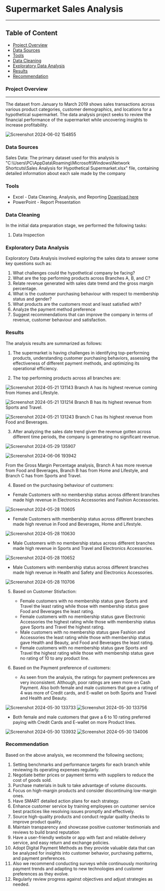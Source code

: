 # **Supermarket Sales Analysis**
---

## Table of Content
 - [Project Overview](#project-overview)
 - [Data Sources](#data-sources)
 - [Tools](#tools)
 - [Data Cleaning](#data-cleaning)
 - [Exploratory Data Analysis](#exploratory-data-analysis)
 - [Results](#results)
 - [Recommendation](#recommendation)

### Project Overview
---

The dataset from January to March 2019 shows sales transactions across various product categories, customer demographics, and locations for a hypothetical supermarket. The data analysis project seeks to review the financial performance of the supermarket while uncovering insights to increase profitability.

![Screenshot 2024-06-02 154855](https://github.com/Vickeejai/HYPOTHETICAL-SUPERMARKET-SALES-REPORT/assets/133552578/b3ffb5f5-b278-410a-857b-9297bcab907a)

### Data Sources

Sales Data: The primary dataset used for this analysis is "C:\Users\PC\AppData\Roaming\Microsoft\Windows\Network Shortcuts\Sales Analysis for Hypothetical Supermarket.xlsx" file, containing detailed information about each sale made by the company

### Tools

 - Excel - Data Cleaning, Analysis, and Reporting [Download here](https://microsoft.com)
 - PowerPoint - Report Presentation

### Data Cleaning

In the initial data preparation stage, we performed the following tasks:
 1. Data Inspection

### Exploratory Data Analysis

Exploratory Data Analysis involved exploring the sales data to answer some key questions such as:

1. What challenges could the hypothetical company be facing?
2. What are the top performing products across Branches A, B, and C?
3. Relate revenue generated with sales date tremd and the gross margin percentage.
4. What is the customer purchasing behaviour with respect to membership status and gender?
5. What products are the customers most and least satisfied with?
6. Analyze the payment method preference
7. Suggest recommendations that can improve the company in terms of revenue, customer behaviour and satisfaction.

### Results

The analysis results are summarized as follows:
1. The supermarket is having challenges in identifying top-performing products, understanding customer purchasing behaviors, assessing the effectiveness of different payment methods, and optimizing its operational efficiency.
   

2. The top performing products across all branches are:
 
  ![Screenshot 2024-05-21 131143](https://github.com/Vickeejai/HYPOTHETICAL-SUPERMARKET-SALES-REPORT/assets/133552578/5606629f-c3ca-41a0-8f7a-7081a96b2c50) Branch A has its highest revenue coming from Homes and Lifestyle.
   
  ![Screenshot 2024-05-21 131214](https://github.com/Vickeejai/HYPOTHETICAL-SUPERMARKET-SALES-REPORT/assets/133552578/e5bdb01f-d02b-40b9-95a1-3e73be023125)  Branch B has its highest revenue from Sports and Travel.

  ![Screenshot 2024-05-21 131243](https://github.com/Vickeejai/HYPOTHETICAL-SUPERMARKET-SALES-REPORT/assets/133552578/d46de985-7769-4801-b58a-8f16faebf40f)  Branch C has its highest revenue from Food and Beverages.
  
   
3. After analyzing the sales date trend given the revenue gotten across different time periods, the company is generating no significant revenue.

 ![Screenshot 2024-05-29 135907](https://github.com/Vickeejai/HYPOTHETICAL-SUPERMARKET-SALES-REPORT/assets/133552578/2861801e-29ae-45f0-9df5-a9f8c4f0bc96)  

 ![Screenshot 2024-06-06 193942](https://github.com/Vickeejai/HYPOTHETICAL-SUPERMARKET-SALES-REPORT/assets/133552578/41eaf18d-068b-4dbb-9efc-cec0133d1f21)

  From the Gross Margin Percentage analysis, Branch A has more revenue from Food and Beverages, Branch B has from Home and Lifestyle, and Branch C has from Sports and Travel.

  
4. Based on the purchasing behaviour of customers:

  - Female Customers with no membership status across different branches made high revenue in Electronics Accessories and Fashion Accessories.   

![Screenshot 2024-05-28 110605](https://github.com/Vickeejai/HYPOTHETICAL-SUPERMARKET-SALES-REPORT/assets/133552578/6da5da59-30d2-4021-9a19-f2d1acd36a32)

   - Female Customers with membership status across different branches made high revenue in Food and Beverages, Home and Lifestyle.

![Screenshot 2024-05-28 110630](https://github.com/Vickeejai/HYPOTHETICAL-SUPERMARKET-SALES-REPORT/assets/133552578/f007cf9b-b41c-4430-bf18-67eaa859ad1d)

   - Male Customers with no membership status across different branches made high revenue in Sports and Travel and Electronics Accessories.

![Screenshot 2024-05-28 110652](https://github.com/Vickeejai/HYPOTHETICAL-SUPERMARKET-SALES-REPORT/assets/133552578/102de773-c359-46c2-b95d-66932c0a6b1a)

   - Male Customers with membership status across different branches made high revenue in Health and Safety and Electronics Accessories.

![Screenshot 2024-05-28 110706](https://github.com/Vickeejai/HYPOTHETICAL-SUPERMARKET-SALES-REPORT/assets/133552578/9148f6ba-8404-4f38-9f1c-c1c8d1346527)


5. Based on Customer Stisfaction:
   - Female customers with no membership status gave Sports and Travel the least rating while those with membership status gave Food and Beverages the least rating.
   - Female customers with no membership status gave Electronic Accessories the highest rating while those with membership status gave Sports and Travel the highest rating.
   - Male customers with no membership status gave Fashion and Accessories the least rating while those with membership status gave Health and Beauty, and Food and Beverages the least rating.
   - Female customers with no membership status gave Sports and Travel the highest rating while those with membership status gave no rating of 10 to any product line.
    
6. Based on the Payment preference of customers:
   - As seen from the analysis, the ratings for payment preferences are very inconsistent. Although, poor ratings are seen more on Cash Payment. Also both female and male customers that gave a rating of 4 was more of Credit cards, and E-wallet on both Sports and Travel and Health and Beauty.
  
![Screenshot 2024-05-30 133733](https://github.com/Vickeejai/HYPOTHETICAL-SUPERMARKET-SALES-REPORT/assets/133552578/155985e2-6082-4a81-ac30-1fb164fda267) ![Screenshot 2024-05-30 133756](https://github.com/Vickeejai/HYPOTHETICAL-SUPERMARKET-SALES-REPORT/assets/133552578/98603d83-c994-4cc0-90de-d194b646f6f5)

  - Both female and male customers that gave a 6 to 10 rating preferred paying with Credit Cards and E-wallet on more Product lines.

![Screenshot 2024-05-30 133932](https://github.com/Vickeejai/HYPOTHETICAL-SUPERMARKET-SALES-REPORT/assets/133552578/23e2c66d-d2ae-49e1-8220-8735a0b3cc25) ![Screenshot 2024-05-30 134006](https://github.com/Vickeejai/HYPOTHETICAL-SUPERMARKET-SALES-REPORT/assets/133552578/520ecac7-a64f-4420-ae81-aed71c54555e)



### Recommendation

Based on the above analysis, we recommend the following sections;
 1. Setting benchmarks and performance targets for each branch while reviewing its operating expenses regularly.
 2. Negotiate better prices or payment terms with suppliers to reduce the cost of goods sold.
 3. Purchase materials in bulk to take advantage of volume discounts.
 4. Focus on high-margin products and consider discontinuing low-margin ones.
 5. Have SMART detailed action plans for each strategy.
 6. Enhance customer service by training employees on customer service best practices like resolving issues promptly and effectively.
 7. Source high-quality products and conduct regular quality checks to improve product quality. 
 8. Maintain transparency and showcase positive customer testimonials and reviews to build brand reputation
 9. Have a user-friendly website or app with fast and reliable delivery service, and easy return and exchange policies.
 10. Adopt Digital Payment Methods as they provide valuable data that can be analyzed for insights into customer behavior, purchasing patterns, and payment preferences.
 11. Also we recommend conducting surveys while continuously monitoring payment trends and adapting to new technologies and customer preferences as they evolve.
 12. Regularly review progress against objectives and adjust strategies as needed.


















